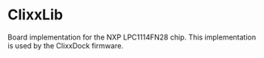 ClixxLib
========

Board implementation for the NXP LPC1114FN28 chip. This implementation is used
by the ClixxDock firmware.
